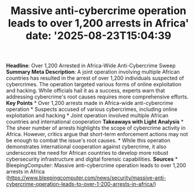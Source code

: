 ﻿---
title: "Massive anti-cybercrime operation leads to over 1,200 arrests in Africa'
date: '2025-08-23T15:04:39"
category: "Markets"
summary: ""
slug: "massive anticybercrime operation leads to over 1200 arrests "
source_urls:
  - "https://www.bleepingcomputer.com/news/security/massive-anti-cybercrime-operation-leads-to-over-1-200-arrests-in-africa/"
seo:
  title: "Massive anti-cybercrime operation leads to over 1,200 arrests in Africa | Hash n Hedge'
  description: '"
  keywords: ["news", "markets", "brief"]
---
**Headline**: Over 1,200 Arrested in Africa-Wide Anti-Cybercrime Sweep  **Summary Meta Description**: A joint operation involving multiple African countries has resulted in the arrest of over 1,200 individuals suspected of cybercrimes. The operation targeted various forms of online exploitation and hacking. While officials hail it as a success, experts warn that addressing cybercrime's root causes requires more comprehensive efforts.  **Key Points**  * Over 1,200 arrests made in Africa-wide anti-cybercrime operation * Suspects accused of various cybercrimes, including online exploitation and hacking * Joint operation involved multiple African countries and international cooperation  **Takeaways with Light Analysis**  * The sheer number of arrests highlights the scope of cybercrime activity in Africa. However, critics argue that short-term enforcement actions may not be enough to combat the issue's root causes. * While this operation demonstrates international cooperation against cybercrime, it also underscores the need for African countries to develop more robust cybersecurity infrastructure and digital forensic capabilities.  **Sources**  * BleepingComputer: Massive anti-cybercrime operation leads to over 1,200 arrests in Africa (https://www.bleepingcomputer.com/news/security/massive-anti-cybercrime-operation-leads-to-over-1-200-arrests-in-africa/) 
